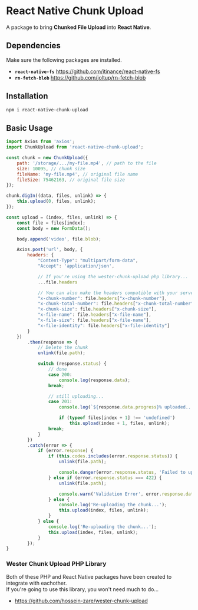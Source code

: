 # React Native Chunk Upload
A package to bring **Chunked File Upload** into **React Native**.

## Dependencies
Make sure the following packages are installed.

* **`react-native-fs`** https://github.com/itinance/react-native-fs
* **`rn-fetch-blob`** https://github.com/joltup/rn-fetch-blob

## Installation
```bash
npm i react-native-chunk-upload
```

## Basic Usage
```javascript
import Axios from 'axios';
import ChunkUpload from 'react-native-chunk-upload';

const chunk = new ChunkUpload({
    path: '/storage/.../my-file.mp4', // path to the file
    size: 10095, // chunk size
    fileName: 'my-file.mp4', // original file name
    fileSize: 75462163, // original file size
});

chunk.digIn((data, files, unlink) => {
    this.upload(0, files, unlink);
});

const upload = (index, files, unlink) => {
    const file = files[index];
    const body = new FormData();

    body.append('video', file.blob);

    Axios.post('url', body, {
        headers: {
            "Content-Type": "multipart/form-data",
            "Accept": 'application/json',

            // If you're using the wester-chunk-upload php library...
            ...file.headers

            // You can also make the headers compatible with your server-side
            "x-chunk-number": file.headers["x-chunk-number"],
            "x-chunk-total-number": file.headers["x-chunk-total-number"],
            "x-chunk-size": file.headers["x-chunk-size"],
            "x-file-name": file.headers["x-file-name"],
            "x-file-size": file.headers["x-file-name"],
            "x-file-identity": file.headers["x-file-identity"]
        }
    })
        .then(response => {
            // Delete the chunk
            unlink(file.path);

            switch (response.status) {
                // done
                case 200:
                    console.log(response.data);
                break;

                // still uploading...
                case 201:
                    console.log(`${response.data.progress}% uploaded...`);

                    if (typeof files[index + 1] !== 'undefined')
                        this.upload(index + 1, files, unlink);
                break;
            }
        })
        .catch(error => {
            if (error.response) {
                if (this.codes.includes(error.response.status)) {
                    unlink(file.path);

                    console.danger(error.response.status, 'Failed to upload the chunk.')
                } else if (error.response.status === 422) {
                    unlink(file.path);

                    console.warn('Validation Error', error.response.data);
                } else {
                    console.log('Re-uploading the chunk...');
                    this.upload(index, files, unlink);
                }
            } else {
                console.log('Re-uploading the chunk...');
                this.upload(index, files, unlink);
            }
        });
}
```
### Wester Chunk Upload PHP Library
Both of these PHP and React Native packages have been created to integrate with eachother.  
If you're going to use this library, you won't need much to do...
* https://github.com/hossein-zare/wester-chunk-upload